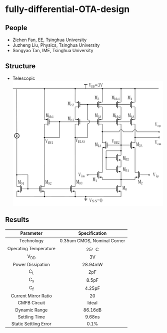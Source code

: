 # fully-differential-OTA-design

## People

* Zichen Fan, EE, Tsinghua University
* Juzheng Liu, Physics, Tsinghua University
* Songyao Tan, IME, Tsinghua University

## Structure
* Telescopic
![image](https://github.com/fairchildfzc/fully-differential-OTA-design/blob/master/circuitstructure.jpg)
## Results


| Parameter  | Specification |
| :------------: |:---------------:| 
| Technology      | 0.35um CMOS, Nominal Corner |
| Operating Temperature     | 25<sup>。</sup>C       |  
| V<sub>DD</sub> | 3V        |  
| Power Dissipation | 28.94mW        |  
| C<sub>L</sub> | 2pF        |  
| C<sub>s</sub> | 8.5pF        |  
| C<sub>f</sub> | 4.25pF        |  
| Current Mirror Ratio | 20        |  
| CMFB Circuit | Ideal        |  
| Dynamic Range | 86.16dB        |  
| Settling Time | 9.68ns        |
| Static Settling Error | 0.1%        |  


